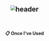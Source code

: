 <div align="center">
  
![header](https://capsule-render.vercel.app/api?type=transparent&text=JSERIN.dev&fontSize=60&desc=AspiringCoder&height=150&descSize=15&descAlign=65&descAlignY=70&fontColor=609966&animation=twinkling)
---
 <br/>
 
####  :clipboard: Once I've Used 

 </div>
<!--
**jserin/jserin** is a ✨ _special_ ✨ repository because its `README.md` (this file) appears on your GitHub profile.

Here are some ideas to get you started:

- 🔭 I’m currently working on ...
- 🌱 I’m currently learning ...
- 👯 I’m looking to collaborate on ...
- 🤔 I’m looking for help with ...
- 💬 Ask me about ...
- 📫 How to reach me: ...
- 😄 Pronouns: ...
- ⚡ Fun fact: ...
-->
